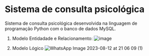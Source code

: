 # Sistema de consulta psicológica

Sistema de consulta psicológica desenvolvida na linguagem de programação Python com o banco de dados MySQL.

1. Modelo Entidadade e Relacionamento:
![image](https://github.com/nicolas2602/consulta_psicologica/assets/69517285/1b1268ec-25de-4f6c-b673-9e228ed7c01c)


2. Modelo Lógico
![WhatsApp Image 2023-08-12 at 21 06 09 (1)](https://github.com/nicolas2602/consulta_psicologica/assets/69517285/bec13847-4ff3-4555-aa6c-cad6f8ed4f2c)




